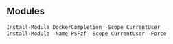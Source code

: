 ## Modules

``` Powershell
Install-Module DockerCompletion -Scope CurrentUser
Install-Module -Name PSFzf -Scope CurrentUser -Force
```
